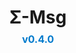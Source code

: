 <h1 style="text-align: center; margin-bottom: 0.5rem;">
    <a href="https://github.com/Qntx/SigmaMsg" style="text-decoration: none; color: inherit;">
        Σ-Msg
    </a>
</h1>
<p style="text-align: center; font-size: 1rem; color: #555; margin-top: 0;">
    <strong style="color: #007acc;">v0.4.0</strong>
</p>